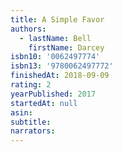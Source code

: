 ```yaml
---
title: A Simple Favor
authors:
  - lastName: Bell
    firstName: Darcey
isbn10: '0062497774'
isbn13: '9780062497772'
finishedAt: 2018-09-09
rating: 2
yearPublished: 2017
startedAt: null
asin:
subtitle:
narrators:
---
```

